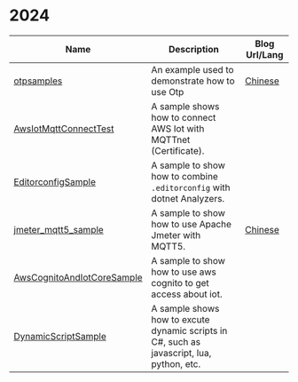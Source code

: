 # 2024


| Name      | Description | Blog Url/Lang |
| ----------- | ----------- |----------- |
| [otpsamples](https://github.com/catcherwong-archive/2024/tree/main/otpsamples)   | An example used to demonstrate how to use Otp | [Chinese](https://mp.weixin.qq.com/s/CnjgtWrfQKol1_Wt8YN7yg) |
| [AwsIotMqttConnectTest](https://github.com/catcherwong-archive/2024/tree/main/AwsIotMqttConnectTest)   | A sample shows how to connect AWS Iot with MQTTnet (Certificate). |  |
| [EditorconfigSample](https://github.com/catcherwong-archive/2024/tree/main/EditorconfigSample)   | A sample to show how to combine `.editorconfig` with dotnet Analyzers.| |
| [jmeter_mqtt5_sample](https://github.com/catcherwong-archive/2024/tree/main/jmeter_mqtt5_sample)   | A sample to show how to use Apache Jmeter with MQTT5.| [Chinese](https://mp.weixin.qq.com/s/14seI5J3pACo3GgLAZn85g) |
| [AwsCognitoAndIotCoreSample](https://github.com/catcherwong-archive/2024/tree/main/AwsCognitoAndIotCoreSample)   | A sample to show how to use aws cognito to get access about iot.|  |
| [DynamicScriptSample](https://github.com/catcherwong-archive/2024/tree/main/DynamicScriptSample)   | A sample shows how to excute dynamic scripts in C#, such as javascript, lua, python, etc.|  |

